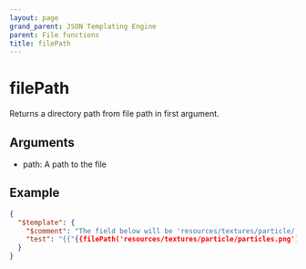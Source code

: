 ```yaml
---
layout: page
grand_parent: JSON Templating Engine
parent: File functions
title: filePath
---
```


# filePath

Returns a directory path from file path in first argument.

## Arguments

 - path: A path to the file

## Example

```json
{
  "$template": {
    "$comment": "The field below will be 'resources/textures/particle/'",
    "test": "{{"{{filePath('resources/textures/particle/particles.png')"}}}}"
  }
}
```